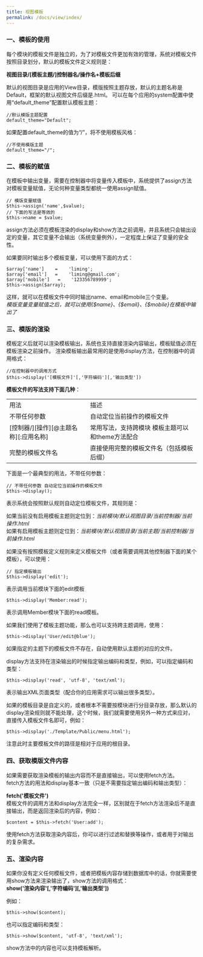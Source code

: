 ```yaml
---
title: 视图模板
permalink: /docs/view/index/
---
```


### 一、模板的使用
每个模块的模板文件是独立的，为了对模板文件更加有效的管理，系统对模板文件按照目录划分，默认的模板文件定义规则是：  
  
**视图目录/[模板主题/]控制器名/操作名+模板后缀**  

默认的视图目录是应用的View目录，模版按照主题存放，默认的主题名称是Default，框架的默认视图文件后缀是.html。
可以在每个应用的system配置中使用“default\_theme”配置默认模板主题：

```
//默认模版主题配置
default_theme="Default";
```
如果配置default\_theme的值为“/”，将不使用模板风格：

```
//不使用模版主题
default_theme="/";
```
   
   
### 二、模板的赋值
在模板中输出变量，需要在控制器中将变量传入模板中，系统提供了assign方法对模板变量赋值，无论何种变量类型都统一使用assign赋值。

```
// 模版变量赋值
$this->assign('name',$value);
// 下面的写法是等效的
$this->name = $value;
```
assign方法必须在模板渲染的display和show方法之前调用，并且系统只会输出设定的变量，其它变量不会输出（系统变量例外），一定程度上保证了变量的安全性。

如果要同时输出多个模板变量，可以使用下面的方式：

```
$array['name']    =    'liming';
$array['email']   =    'liming@gmail.com';
$array['mobile']   =    '123356789999';
$this->assign($array);
```
这样，就可以在模板文件中同时输出name、email和mobile三个变量。  
*模版变量变量赋值之后，就可以使用{$name}、{$email}、{$mobile}在模板中输出了*
   
### 三、模版的渲染
模板定义后就可以渲染模板输出，系统也支持直接渲染内容输出，模板赋值必须在模板渲染之前操作。
渲染模板输出最常用的是使用display方法，在控制器中的调用格式：

```
//在控制器中的调用方式
$this->display('[模板文件]'[,'字符编码'][,'输出类型'])
```
   
**模板文件的写法支持下面几种**：
 
<table>
<tr><td style="background:#fefefe">用法</td><td style="background:#fefefe">描述</td></tr>
<tr><td>不带任何参数</td><td>自动定位当前操作的模板文件</td></tr>
<tr><td>[控制器/][操作][@主题名称][:应用名称]</td><td>常用写法，支持跨模块 模板主题可以和theme方法配合</td></tr>
<tr><td>完整的模板文件名</td><td>直接使用完整的模板文件名（包括模板后缀）</td></tr>
</table>

下面是一个最典型的用法，不带任何参数：

```
// 不带任何参数 自动定位当前操作的模板文件
$this->display();
```
表示系统会按照默认规则自动定位模板文件，其规则是：  

如果当前没有启用模板主题则定位到：*当前模块/默认视图目录/当前控制器/当前操作.html*   
如果有启用模板主题则定位到：*当前模块/默认视图目录/当前主题/当前控制器/当前操作.html*  

   
如果没有按照模板定义规则来定义模板文件（或者需要调用其他控制器下面的某个模板），可以使用：

```
// 指定模板输出
$this->display('edit'); 
```
表示调用当前模块下面的edit模板

```
$this->display('Member:read');
```
表示调用Member模块下面的read模板。
   
如果我们使用了模板主题功能，那么也可以支持跨主题调用，使用：

```
$this->display('User/edit@blue'); 
```
如果指定的主题下的模板文件不存在，自动使用默认主题的对应的文件。  

   
display方法支持在渲染输出的时候指定输出编码和类型，例如，可以指定编码和类型：

```
$this->display('read', 'utf-8', 'text/xml');
```
表示输出XML页面类型（配合你的应用需求可以输出很多类型）。  
   
如果的模板目录是自定义的，或者根本不需要按模块进行分目录存放，那么默认的display渲染规则就不能处理，这个时候，我们就需要使用另外一种方式来应对，直接传入模板文件名即可，例如：

```
$this->display('./Template/Public/menu.html');
```
注意此时主要模板文件的路径是相对于应用的根目录。
   
### 四、获取模版文件内容
如果需要获取渲染模板的输出内容而不是直接输出，可以使用fetch方法。  
fetch方法的用法和display基本一致（只是不需要指定输出编码和输出类型）：
  
**fetch('模板文件')**  
模板文件的调用方法和display方法完全一样，区别就在于fetch方法渲染后不是直接输出，而是返回渲染后的内容，例如：

```
$content = $this->fetch('User:add');
```
使用fetch方法获取渲染内容后，你可以进行过滤和替换等操作，或者用于对输出的复杂需求。
   
### 五、渲染内容
如果你没有定义任何模板文件，或者把模板内容存储到数据库中的话，你就需要使用show方法来渲染输出了，show方法的调用格式：  
<b>show('渲染内容'\[,'字符编码'\]\[,'输出类型'\])</b>

  
例如：

```
$this->show($content);   
```
也可以指定编码和类型：

```
$this->show($content, 'utf-8', 'text/xml');
```
show方法中的内容也可以支持模板解析。

